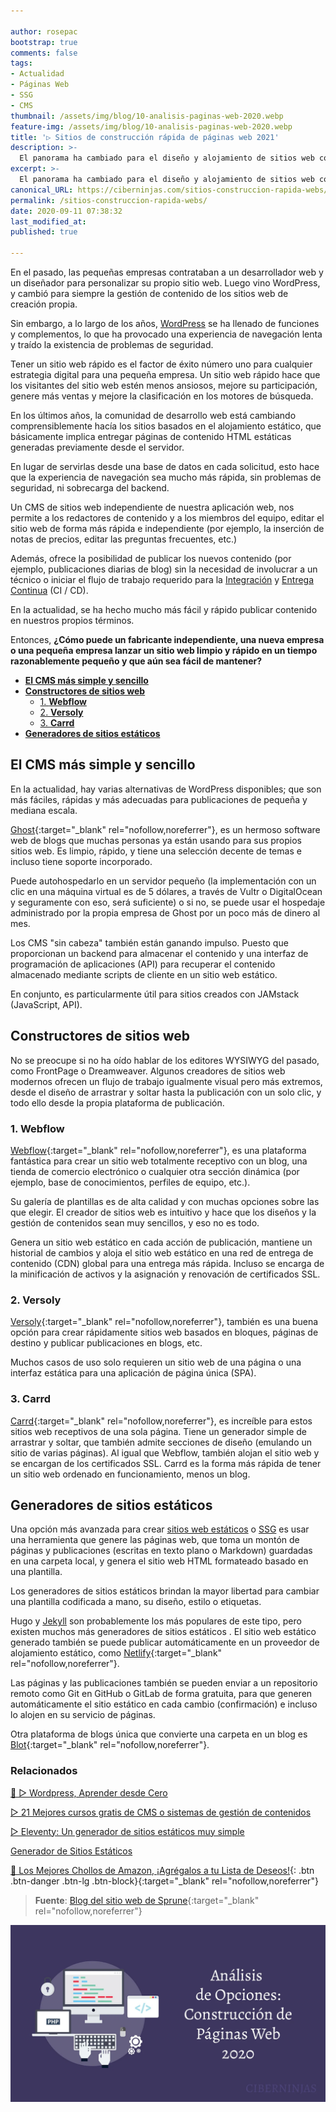```yaml
---

author: rosepac
bootstrap: true
comments: false
tags:
- Actualidad
- Páginas Web
- SSG
- CMS
thumbnail: /assets/img/blog/10-analisis-paginas-web-2020.webp
feature-img: /assets/img/blog/10-analisis-paginas-web-2020.webp
title: '▷ Sitios de construcción rápida de páginas web 2021'
description: >-
  El panorama ha cambiado para el diseño y alojamiento de sitios web comerciales de creación propia. Aquí tienes tres enfoques independientes más prácticos y adecuados para crear sitios web estáticos simples o sistemas de gestión de contenidos (CMS).
excerpt: >-
  El panorama ha cambiado para el diseño y alojamiento de sitios web comerciales de creación propia. Aquí tienes tres enfoques independientes más prácticos y adecuados para crear sitios web estáticos simples o sistemas de gestión de contenidos (CMS).
canonical_URL: https://ciberninjas.com/sitios-construccion-rapida-webs/
permalink: /sitios-construccion-rapida-webs/
date: 2020-09-11 07:38:32
last_modified_at: 
published: true

---
```


En el pasado, las pequeñas empresas contrataban a un desarrollador web y un diseñador para personalizar su propio sitio web. Luego vino WordPress, y cambió para siempre la gestión de contenido de los sitios web de creación propia.

Sin embargo, a lo largo de los años, [WordPress](https://ciberninjas.com/wordpress/) se ha llenado de funciones y complementos, lo que ha provocado una experiencia de navegación lenta y traído la existencia de problemas de seguridad.

Tener un sitio web rápido es el factor de éxito número uno para cualquier estrategia digital para una pequeña empresa. Un sitio web rápido hace que los visitantes del sitio web estén menos ansiosos, mejore su participación, genere más ventas y mejore la clasificación en los motores de búsqueda.

En los últimos años, la comunidad de desarrollo web está cambiando comprensiblemente hacía los sitios basados en el alojamiento estático, que básicamente implica entregar páginas de contenido HTML estáticas generadas previamente desde el servidor.

En lugar de servirlas desde una base de datos en cada solicitud, esto hace que la experiencia de navegación sea mucho más rápida, sin problemas de seguridad, ni sobrecarga del backend.

Un CMS de sitios web independiente de nuestra aplicación web, nos permite a los redactores de contenido y a los miembros del equipo, editar el sitio web de forma más rápida e independiente (por ejemplo, la inserción de notas de precios, editar las preguntas frecuentes, etc.)

Además, ofrece la posibilidad de publicar los nuevos contenido (por ejemplo, publicaciones diarias de blog) sin la necesidad de involucrar a un técnico o iniciar el flujo de trabajo requerido para la [Integración](https://ciberninjas.com/etiqueta/#Integraci%C3%B3n+Continua) y [Entrega Continua](https://ciberninjas.com/etiqueta/#Distribuci%C3%B3n+Continua) (CI / CD).

En la actualidad, se ha hecho mucho más fácil y rápido publicar contenido en nuestros propios términos.

Entonces, **¿Cómo puede un fabricante independiente, una nueva empresa o una pequeña empresa lanzar un sitio web limpio y rápido en un tiempo razonablemente pequeño y que aún sea fácil de mantener?**

- [**El CMS más simple y sencillo**](#el-cms-más-simple-y-sencillo)
- [**Constructores de sitios web**](#constructores-de-sitios-web)
  - [1. **Webflow**](#1-webflow)
  - [2. **Versoly**](#2-versoly)
  - [3. **Carrd**](#3-carrd)
- [**Generadores de sitios estáticos**](#generadores-de-sitios-estáticos)

## **El CMS más simple y sencillo**

En la actualidad, hay varias alternativas de WordPress disponibles; que son más fáciles, rápidas y más adecuadas para publicaciones de pequeña y mediana escala.

[Ghost](https://ghost.org/){:target="_blank" rel="nofollow,noreferrer"}, es un hermoso software web de blogs que muchas personas ya están usando para sus propios sitios web. Es limpio, rápido, y tiene una selección decente de temas e incluso tiene soporte incorporado.

Puede autohospedarlo en un servidor pequeño (la implementación con un clic en una máquina virtual es de 5 dólares, a través de Vultr o DigitalOcean y seguramente con eso, será suficiente) o si no, se puede usar el hospedaje administrado por la propia empresa de Ghost por un poco más de dinero al mes.

Los CMS "sin cabeza" también están ganando impulso. Puesto que proporcionan un backend para almacenar el contenido y una interfaz de programación de aplicaciones (API) para recuperar el contenido almacenado mediante scripts de cliente en un sitio web estático.

En conjunto, es particularmente útil para sitios creados con JAMstack (JavaScript, API).

## **Constructores de sitios web**

No se preocupe si no ha oído hablar de los editores WYSIWYG del pasado, como FrontPage o Dreamweaver. Algunos creadores de sitios web modernos ofrecen un flujo de trabajo igualmente visual pero más extremos, desde el diseño de arrastrar y soltar hasta la publicación con un solo clic, y todo ello desde la propia plataforma de publicación.

### 1. **Webflow**

[Webflow](https://webflow.com/){:target="_blank" rel="nofollow,noreferrer"}, es una plataforma fantástica para crear un sitio web totalmente receptivo con un blog, una tienda de comercio electrónico o cualquier otra sección dinámica (por ejemplo, base de conocimientos, perfiles de equipo, etc.).

Su galería de plantillas es de alta calidad y con muchas opciones sobre las que elegir. El creador de sitios web es intuitivo y hace que los diseños y la gestión de contenidos sean muy sencillos, y eso no es todo.

Genera un sitio web estático en cada acción de publicación, mantiene un historial de cambios y aloja el sitio web estático en una red de entrega de contenido (CDN) global para una entrega más rápida. Incluso se encarga de la minificación de activos y la asignación y renovación de certificados SSL.

### 2. **Versoly**

[Versoly](https://versoly.com/){:target="_blank" rel="nofollow,noreferrer"}, también es una buena opción para crear rápidamente sitios web basados ​​en bloques, páginas de destino y publicar publicaciones en blogs, etc.

Muchos casos de uso solo requieren un sitio web de una página o una interfaz estática para una aplicación de página única (SPA).

### 3. **Carrd**

[Carrd](https://carrd.co/){:target="_blank" rel="nofollow,noreferrer"}, es increíble para estos sitios web receptivos de una sola página. Tiene un generador simple de arrastrar y soltar, que también admite secciones de diseño (emulando un sitio de varias páginas). Al igual que Webflow, también alojan el sitio web y se encargan de los certificados SSL. Carrd es la forma más rápida de tener un sitio web ordenado en funcionamiento, menos un blog.

## **Generadores de sitios estáticos**

Una opción más avanzada para crear [sitios web estáticos](https://ciberninjas.com/ssg/) o [SSG](https://ciberninjas.com/wiki/generador-de-sitios-estaticos/) es usar una herramienta que genere las páginas web, que toma un montón de páginas y publicaciones (escritas en texto plano o Markdown) guardadas en una carpeta local, y genera el sitio web HTML formateado basado en una plantilla.

Los generadores de sitios estáticos brindan la mayor libertad para cambiar una plantilla codificada a mano, su diseño, estilo o etiquetas.

Hugo y [Jekyll](https://ciberninjas.com/jekyll/) son probablemente los más populares de este tipo, pero existen muchos más generadores de sitios estáticos . El sitio web estático generado también se puede publicar automáticamente en un proveedor de alojamiento estático, como [Netlify](https://www.netlify.com/jamstack/){:target="_blank" rel="nofollow,noreferrer"}.

Las páginas y las publicaciones también se pueden enviar a un repositorio remoto como Git en GitHub o GitLab de forma gratuita, para que generen automáticamente el sitio estático en cada cambio (confirmación) e incluso lo alojen en su servicio de páginas.

Otra plataforma de blogs única que convierte una carpeta en un blog es [Blot](https://blot.im/){:target="_blank" rel="nofollow,noreferrer"}.

### **Relacionados** <!-- omit in toc -->

[🥇 ▷ Wordpress, Aprender desde Cero](https://ciberninjas.com/wordpress/)

[▷ 21 Mejores cursos gratis de CMS o sistemas de gestión de contenidos](https://ciberninjas.com/cursos-sistemas-gestion-cms/)

[▷ Eleventy: Un generador de sitios estáticos muy simple](https://ciberninjas.com/eleventy-ssg/)

[Generador de Sitios Estáticos](https://ciberninjas.com/wiki/generador-de-sitios-estaticos/)

[🛒 Los Mejores Chollos de Amazon, ¡Agrégalos a tu Lista de Deseos!](/amazon/ "Los Mejores Chollos de Amazon, Ofertas Flash, Black Monday y Amazon Prime Day"){: .btn .btn-danger .btn-lg .btn-block}{:target="_blank" rel="nofollow,noreferrer"}

> **Fuente**: [Blog del sitio web de Sprune](https://sprune.com/blog/state-of-self-serve-website-building-in-2020/ "Blog del sitio web de Sprune"){:target="_blank" rel="nofollow,noreferrer"}

![Sitios de construcción rápida de páginas web 2020](/assets/img/blog/10-analisis-paginas-web-2020.webp "Sitios de construcción rápida de páginas web 2020")